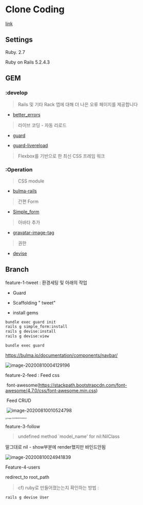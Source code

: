 # Clone Coding

[link]()



## Settings

Ruby. 2.7

Ruby on Rails 5.2.4.3



## GEM

### :develop

> Rails 및 기타 Rack 앱에 대해 더 나은 오류 페이지를 제공합니다

* [better_errors](https://rubygems.org/gems/better_errors/versions/2.4) 

> 라이브 코딩 - 자동 리로드

* [guard](https://rubygems.org/gems/guard/versions/2.14.1)

* [guard-livereload](https://rubygems.org/gems/guard-livereload/versions/2.5.2)

> Flexbox를 기반으로 한 최신 CSS 프레임 워크

### :Operation

> CSS module

* [bulma-rails](https://rubygems.org/gems/bulma-rails/versions/0.6.1)

> 간편 Form

* [Simple_form](https://rubygems.org/gems/simple_form/versions/5.0.2)

> 아바타 추가

* [gravatar-image-tag](https://rubygems.org/gems/gravatar_image_tag/versions/1.2.0)

> 권한

* [devise](https://rubygems.org/gems/devise/versions/4.3.0)

## Branch

feature-1-tweet : 환경세팅 및 아래의 작업

* Guard

* Scaffolding " tweet"

* install gems

```bash
bundle exec guard init
rails g simple_form:install
rails g devise:install
rails g devise:view

bundle exec guard
```

https://bulma.io/documentation/components/navbar/

![image-20200810004129196](https://tva1.sinaimg.cn/large/007S8ZIlgy1ghkzlsvhczj31410430st.jpg)



feature-2-feed : Feed css

​		font-awesome(https://stackpath.bootstrapcdn.com/font-awesome/4.7.0/css/font-awesome.min.css)

​		 Feed CRUD

​		![image-20200810010524798](https://tva1.sinaimg.cn/large/007S8ZIlgy1ghl0aptn8mj30rf04vmxt.jpg)

<img src="https://tva1.sinaimg.cn/large/007S8ZIlgy1ghl0jg3xcfj30jy07uglz.jpg" alt="image-20200810011349323" style="zoom: 33%;" />

feature-3-follow

> undefined method `model_name' for nil:NilClass

말그대로 nil - show부분에 render했지만 바인드안됨

![image-20200810024941839](https://tva1.sinaimg.cn/large/007S8ZIlgy1ghl3b7h7zmj31ng0hi40g.jpg)

Feature-4-users

redirect_to root_path

> cf) ruby로 만들어졌는는지 확인하는 방법 : 

```bash
rails g devise User
```



